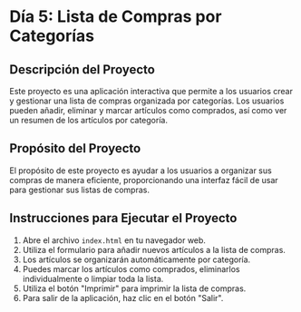 # Día 5: Lista de Compras por Categorías

## Descripción del Proyecto
Este proyecto es una aplicación interactiva que permite a los usuarios crear y gestionar una lista de compras organizada por categorías. Los usuarios pueden añadir, eliminar y marcar artículos como comprados, así como ver un resumen de los artículos por categoría.

## Propósito del Proyecto
El propósito de este proyecto es ayudar a los usuarios a organizar sus compras de manera eficiente, proporcionando una interfaz fácil de usar para gestionar sus listas de compras.

## Instrucciones para Ejecutar el Proyecto
1. Abre el archivo `index.html` en tu navegador web.
2. Utiliza el formulario para añadir nuevos artículos a la lista de compras.
3. Los artículos se organizarán automáticamente por categoría.
4. Puedes marcar los artículos como comprados, eliminarlos individualmente o limpiar toda la lista.
5. Utiliza el botón "Imprimir" para imprimir la lista de compras.
6. Para salir de la aplicación, haz clic en el botón "Salir".
